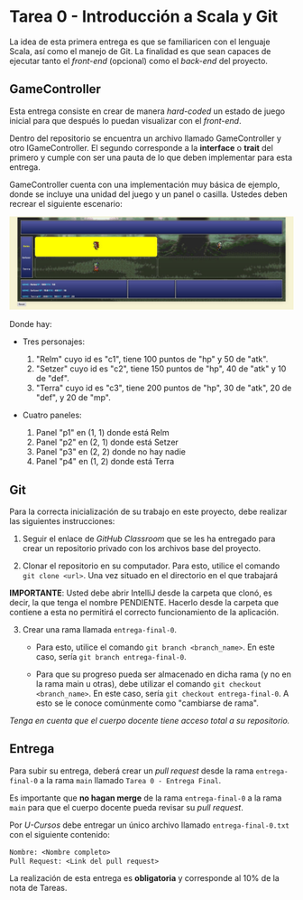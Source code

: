 # Tarea 0 - Introducción a Scala y Git

La idea de esta primera entrega es que se familiaricen con el lenguaje Scala, 
así como el manejo de Git. La finalidad es que sean capaces de ejecutar tanto el
_front-end_ (opcional) como el _back-end_ del proyecto.

## GameController

Esta entrega consiste en crear de manera _hard-coded_ un estado de juego inicial
para que después lo puedan visualizar con el _front-end_.

Dentro del repositorio se encuentra un archivo llamado GameController y otro
IGameController. El segundo corresponde a la **interface** o **trait** del
primero y cumple con ser una pauta de lo que deben implementar para esta
entrega.

GameController cuenta con una implementación muy básica de ejemplo, donde se
incluye una unidad del juego y un panel o casilla. Ustedes deben recrear el
siguiente escenario:

![resultado.jpg](resultado.jpg)

Donde hay:
- Tres personajes:
   1. "Relm" cuyo id es "c1", tiene 100 puntos de "hp" y 50 de "atk".
   2. "Setzer" cuyo id es "c2", tiene 150 puntos de "hp", 40 de "atk" y 10 de
   "def".
   3. "Terra" cuyo id es "c3", tiene 200 puntos de "hp", 30 de "atk", 20 de
   "def", y 20 de "mp".

- Cuatro paneles:
   1. Panel "p1" en (1, 1) donde está Relm
   2. Panel "p2" en (2, 1) donde está Setzer
   3. Panel "p3" en (2, 2) donde no hay nadie
   4. Panel "p4" en (1, 2) donde está Terra

## Git
Para la correcta inicialización de su trabajo en este proyecto, debe realizar
las siguientes instrucciones:

1. Seguir el enlace de *GitHub Classroom* que se les ha entregado para crear un
repositorio privado con los archivos base del proyecto.

2. Clonar el repositorio en su computador. Para esto, utilice el comando
``git clone <url>``. Una vez situado en el directorio en el que trabajará

**IMPORTANTE**: Usted debe abrir IntelliJ desde la carpeta que clonó, es decir,
la que tenga el nombre PENDIENTE. Hacerlo desde la carpeta que contiene a esta
no permitirá el correcto funcionamiento de la aplicación.

3. Crear una rama llamada ``entrega-final-0``.

   - Para esto, utilice el comando ``git branch <branch_name>``. En este caso,
   sería ``git branch entrega-final-0``.
   
   - Para que su progreso pueda ser almacenado en dicha rama (y no en la rama
   main u otras), debe utilizar el comando ``git checkout <branch_name>``. En
   este caso, sería ``git checkout entrega-final-0``. A esto se le conoce
   comúnmente como "cambiarse de rama".

*Tenga en cuenta que el cuerpo docente tiene acceso total a su repositorio.*

## Entrega
Para subir su entrega, deberá crear un *pull request* desde la rama
``entrega-final-0`` a la rama ``main`` llamado ``Tarea 0 - Entrega Final``.

Es importante que **no hagan merge** de la rama ``entrega-final-0`` a la rama
``main`` para que el cuerpo docente pueda revisar su *pull request*.

Por *U-Cursos* debe entregar un único archivo llamado ``entrega-final-0.txt``
con el siguiente contenido:

```
Nombre: <Nombre completo>
Pull Request: <Link del pull request>
```

La realización de esta entrega es **obligatoria** y corresponde al 10% de la 
nota de Tareas.
